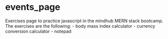 # events_page
Exercises page to practice javascript in the mindhub MERN stack bootcamp. The exercises are the following: - body mass index calculator - currency conversion calculator - notepad
